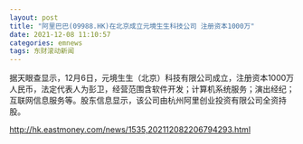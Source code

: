 ```yaml
---
layout: post
title: "阿里巴巴(09988.HK)在北京成立元境生生科技公司 注册资本1000万"
date: 2021-12-08 11:10:57
categories: emnews
tags: 东财滚动新闻
---
```


据天眼查显示，12月6日，元境生生（北京）科技有限公司成立，注册资本1000万人民币，法定代表人为彭卫，经营范围含软件开发；计算机系统服务；演出经纪；互联网信息服务等。股东信息显示，该公司由杭州阿里创业投资有限公司全资持股。

<http://hk.eastmoney.com/news/1535,202112082206794293.html>